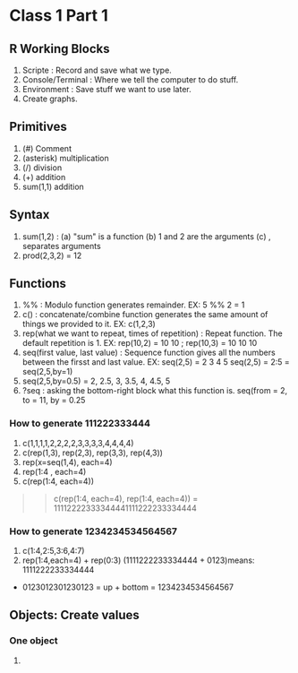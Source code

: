 # Class 1 Part 1
## R Working Blocks
1. <UP-LEFT> Scripte : Record and save what we type. 
2. <BOTTOM-LEFT> Console/Terminal : Where we tell the computer to do stuff.
3. <UP-RIGHT> Environment : Save stuff we want to use later. 
4. <BOTTOM-RIGHT> Create graphs.
## Primitives
1. (#) Comment
2. (asterisk) multiplication 
4. (/) division
5. (+) addition
6. sum(1,1) addition 
## Syntax 
1. sum(1,2) : (a) "sum" is a function (b) 1 and 2 are the arguments (c) , separates arguments
2. prod(2,3,2) = 12 
## Functions 
1. %% : Modulo function generates remainder. EX: 5 %% 2 = 1 
2. c() : concatenate/combine function generates the same amount of things we provided to it. EX: c(1,2,3)
3. rep(what we want to repeat, times of repetition) : Repeat function. The default repetition is 1. EX: rep(10,2) = 10 10 ; rep(10,3) = 10 10 10 
4. seq(first value, last value) : Sequence function gives all the numbers between the firsst and last value. EX: seq(2,5) = 2 3 4 5 
   seq(2,5) = 2:5 = seq(2,5,by=1)
6. seq(2,5,by=0.5) = 2, 2.5, 3, 3.5, 4, 4.5, 5
7. ?seq : asking the bottom-right block what this function is.
   seq(from = 2, to = 11, by = 0.25
### How to generate 111222333444
1. c(1,1,1,1,2,2,2,2,3,3,3,3,4,4,4,4)
2. c(rep(1,3), rep(2,3), rep(3,3), rep(4,3)) 
3. rep(x=seq(1,4), each=4)
4. rep(1:4 , each=4)
5. c(rep(1:4, each=4))
>> c(rep(1:4, each=4), rep(1:4, each=4)) = 11112222333344441111222233334444
### How to generate 1234234534564567
1. c(1:4,2:5,3:6,4:7)
2. rep(1:4,each=4) + rep(0:3) 
  (1111222233334444 + 0123)means: 
   1111222233334444 
 + 0123012301230123 = up + bottom 
 = 1234234534564567
## Objects: Create values 
### One object
1. <Script> name = "Aaron" 
2. Highlight and "Run"
3. <Environment> Appears name means the value "Aaron"
### Two objects
1. <Script> names = c("aaron","omer")  
>> A vector/objects with 2 objects inside it. 
2. Highlight and "Run"
3. <Environment> Appears: chr [1:2] "aaron" "omer" 
>> chr means character object 
   int means interger object
### Integer and character 
1 + 1 = 2
"1" + "1" = Error
### Matrix 
our.matrix = matrix(data = 1:25, nrow=5, ncol=5, byrow=TRUE)
>> Left to right; 5 rows. 
our.matrix = matrix(data = 1:25, nrow=5, ncol=5, byrow=FALSE)
>> Up to down; 5 columns. 
class(our.matrix) = "matrix" 

our.matrix = as.data.frame(our.matrix)

<<< The columns have names.

class(our.matrix) = "data.frame"
